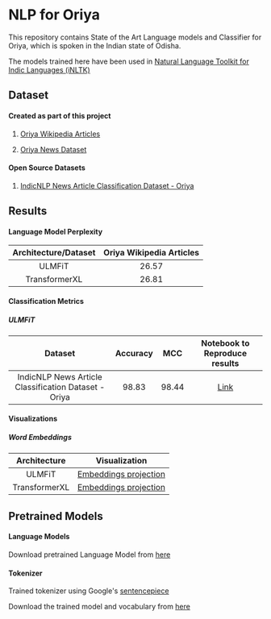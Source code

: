 # NLP for Oriya

This repository contains State of the Art Language models
 and Classifier for Oriya, which is spoken in the Indian state of Odisha.
  
The models trained here have been used in [Natural Language Toolkit for Indic Languages
 (iNLTK)](https://github.com/goru001/inltk)


## Dataset

#### Created as part of this project
1. [Oriya Wikipedia Articles](https://www.kaggle.com/disisbig/odia-wikipedia-articles)

2. [Oriya News Dataset](https://www.kaggle.com/disisbig/odia-news-dataset)

#### Open Source Datasets
1. [IndicNLP News Article Classification Dataset - Oriya](https://github.com/ai4bharat-indicnlp/indicnlp_corpus#indicnlp-news-article-classification-dataset)

## Results

#### Language Model Perplexity

| Architecture/Dataset | Oriya Wikipedia Articles |
|:--------:|:----:|
|   ULMFiT  |  26.57  |
|  TransformerXL |  26.81  |


#### Classification Metrics

##### ULMFiT

| Dataset | Accuracy | MCC | Notebook to Reproduce results |
|:--------:|:----:|:----:|:----:|
| IndicNLP News Article Classification Dataset - Oriya |  98.83  |  98.44  | [Link](https://github.com/goru001/nlp-for-odia/blob/master/classification/Oriya_Classification_Model.ipynb) |

#### Visualizations
 
##### Word Embeddings

| Architecture | Visualization |
|:--------:|:----:|
| ULMFiT | [Embeddings projection](https://projector.tensorflow.org/?config=https://raw.githubusercontent.com/goru001/nlp-for-odia/master/language-model/embedding_projector_config.json) |
| TransformerXL | [Embeddings projection](https://projector.tensorflow.org/?config=https://raw.githubusercontent.com/goru001/nlp-for-odia/master/language-model/embedding_projector_transformer_config.json)  |


## Pretrained Models

#### Language Models 

Download pretrained Language Model from [here](https://drive.google.com/open?id=1aTiXrnSHakkRzZHGjIJ0Euaq9E8k8HPe)

#### Tokenizer

Trained tokenizer using Google's [sentencepiece](https://github.com/google/sentencepiece)

Download the trained model and vocabulary from [here](https://drive.google.com/open?id=1ZRE5UWg0qo8USZ-V0XhIH3GFjjCk-mzR)